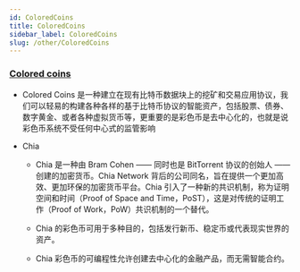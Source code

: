 ```yaml
---
id: ColoredCoins
title: ColoredCoins
sidebar_label: ColoredCoins
slug: /other/ColoredCoins
---
```


### [Colored coins](https://www.gate.io/zh/learn/articles/what-are-colored-coins/790)

- Colored Coins 是一种建立在现有比特币数据块上的挖矿和交易应用协议，我们可以轻易的构建各种各样的基于比特币协议的智能资产，包括股票、债券、数字黄金、或者各种虚拟货币等，更重要的是彩色币是去中心化的，也就是说彩色币系统不受任何中心式的监管影响

- Chia

	- Chia 是一种由 Bram Cohen —— 同时也是 BitTorrent 协议的创始人 —— 创建的加密货币。Chia Network 背后的公司同名，旨在提供一个更加高效、更加环保的加密货币平台。Chia 引入了一种新的共识机制，称为证明空间和时间（Proof of Space and Time，PoST），这是对传统的证明工作（Proof of Work，PoW）共识机制的一个替代。

	- Chia 的彩色币可用于多种目的，包括发行新币、稳定币或代表现实世界的资产。

	- Chia 彩色币的可编程性允许创建去中心化的金融产品，而无需智能合约。

